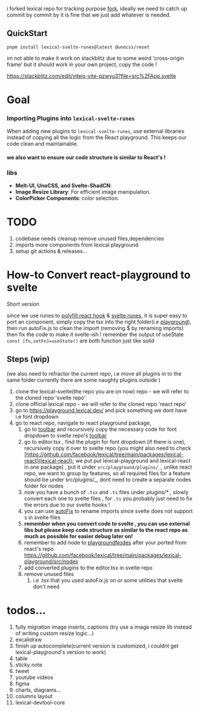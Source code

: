 i forked lexical repo for tracking purpose [fork](<(https://github.com/zhihengGet/lexical)>), ideally we need to catch up commit by commit by it is fine that we just add whatever is needed.

## QuickStart

```shell
pnpm install lexical-svelte-runes@latest @unocss/reset
```

im not able to make it work on stackblitz due to some weird 'cross-origin frame' but it should work in your own project, copy the code !

https://stackblitz.com/edit/vitejs-vite-pzwyu3?file=src%2FApp.svelte

# Goal

### Importing Plugins into `lexical-svelte-runes`

When adding new plugins to `lexical-svelte-runes`, use external libraries instead of copying all the logic from the React playground. This keeps our code clean and maintainable.

#### we also want to ensure our code structure is similar to React's !

### libs

- **Melt-UI, UnoCSS, and Svelte-ShadCN**:
- **Image Resize Library**: For efficient image manipulation.
- **ColorPicker Components**: color selection.

# TODO

1. codebase needs cleanup remove unused files,dependencies
2. imports more components from lexical playground
3. setup git actions & releases...

# How-to Convert react-playground to svelte

Short version

since we use runes to [polyfill react hook](/react.d.ts) & [svelte runes](/src/react.svelte.ts), it is super easy to port an component, simply copy the tsx into the right folder(i.e [playground](/src/playground/plugins/)), then run autoFix.js to clean the import (removing $ by renaming imports) then fix the code to make it svelte-ish ! remember the output of useState `const [fn,setFn]=useState()` are both function just like _solid_

## Steps (wip)

(we also need to refractor the current repo, i.e move all plugins in to the same folder currently there are some naughty plugins outside )

1. clone the lexical-svelte(the repo you are on now) repo - we will refer to the cloned repo 'svelte repo'
2. clone official lexical repo - we will refer to the cloned repo 'react repo'
3. go to https://playground.lexical.dev/ and pick something we dont have i.e font dropdown
4. go to react repo, navigate to react playground package,
   1. go to [toolbar](https://github.com/facebook/lexical/blob/main/packages/lexical-playground/src/plugins/ToolbarPlugin/index.tsx) and recursively copy the necessary code for font dropdown to svelte repo's [toolbar](/src/playground/plugins/ToolbarPlugin/ToolbarPlugin.svelte)
   2. go to editor.tsx , find the plugin for font dropdown (if there is one), recursively copy it over to svelte repo (you might also need to check [https://github.com/facebook/lexical/tree/main/packages/lexical-react](lexical-react), we put put leixcal-playground and lexical-react in one package) , put it under `src/playground/plugins/_`, unlike react repo, we want to group by features, so all required files for a feature should be under src/plugins/\_, dont need to create a separate nodes folder for nodes
   3. now you have a bunch of `.tsx` and `.ts` files under plugins/\* , slowly convert each one to svelte files , for `.ts` you probably just need to fix the errors due to our svelte hooks !
   4. you can use [autoFix](/autoFix.js) to rename imports since svelte does not support `$` in svelte files
   5. **remember when you convert code to svelte , you can use external libs but please keep code structure as similar to the react repo as much as possible for easier debug later on!**
   6. remember to add node to [playgroundNodes](/src/playground/PlaygroundNodes.ts) after your ported from react's repo https://github.com/facebook/lexical/tree/main/packages/lexical-playground/src/nodes
   7. add converted plugins to the editor.tsx in svelte repo
   8. remove unused files
      1. i.e .tsx that you used autoFix.js on or some utilities that svelte don't need

# todos...

1. fully migration image inserts, captions (try use a image resize lib instead of writing custom resize logic...)
2. excalidraw
3. finish up autocomplete(current version is customized, i couldnt get lexical-playground's version to work)
4. table
5. sticky note
6. tweet
7. youtube videos
8. figma
9. charts, diagrams...
10. columns layout
11. lexical-devtool-core
